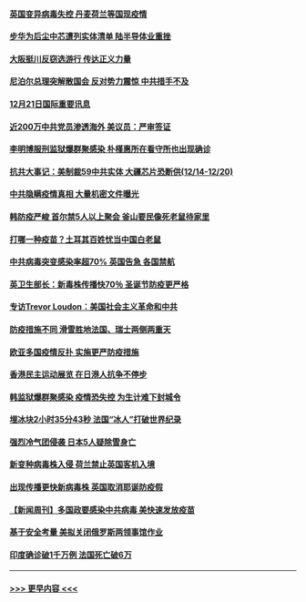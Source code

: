 #### [英国变异病毒失控 丹麦荷兰等国现疫情](../pages/prog202/a103015060.md?t=12220002) 
#### [步华为后尘中芯遭列实体清单 陆半导体业重挫](../pages/prog202/a103015054.md?t=12220002) 
#### [大阪挺川反窃选游行 传达正义力量](../pages/prog202/a103015029.md?t=12220002) 
#### [尼泊尔总理突解散国会 反对势力震惊 中共措手不及](../pages/prog202/a103014932.md?t=12220002) 
#### [12月21日国际重要讯息](../pages/prog202/a103014863.md?t=12220002) 
#### [近200万中共党员渗透海外 美议员：严审签证](../pages/prog202/a103014862.md?t=12220002) 
#### [李明博服刑监狱爆群聚感染 朴槿惠所在看守所也出现确诊](../pages/prog202/a103014827.md?t=12220002) 
#### [抗共大事记：美制裁59中共实体 大疆芯片恐断供(12/14-12/20)](../pages/prog202/a103014834.md?t=12220002) 
#### [中共隐瞒疫情真相 大量机密文件曝光](../pages/prog202/a103014767.md?t=12220002) 
#### [韩防疫严峻 首尔禁5人以上聚会 釜山要民像死老鼠待家里](../pages/prog202/a103014728.md?t=12220002) 
#### [打哪一种疫苗？土耳其百姓忧当中国白老鼠](../pages/prog202/a103014644.md?t=12220002) 
#### [中共病毒突变感染率超70% 英国告急 各国禁航](../pages/prog202/a103014645.md?t=12220002) 
#### [英卫生部长：新毒株传播快70％ 圣诞节防疫更严格](../pages/prog202/a103014478.md?t=12220002) 
#### [专访Trevor Loudon：美国社会主义革命和中共](../pages/prog202/a103014469.md?t=12220002) 
#### [防疫措施不同 滑雪胜地法国、瑞士两侧两重天](../pages/prog202/a103014420.md?t=12220002) 
#### [欧亚多国疫情反扑 实施更严防疫措施](../pages/prog202/a103014396.md?t=12220002) 
#### [香港民主运动展览 在日港人抗争不停步](../pages/prog202/a103014383.md?t=12220002) 
#### [韩监狱爆群聚感染 疫情恐失控 为生计难下封城令](../pages/prog202/a103014303.md?t=12220002) 
#### [埋冰块2小时35分43秒 法国“冰人”打破世界纪录](../pages/prog202/a103014275.md?t=12220002) 
#### [强烈冷气团侵袭 日本5人疑除雪身亡](../pages/prog202/a103014157.md?t=12220002) 
#### [新变种病毒株入侵 荷兰禁止英国客机入境](../pages/prog202/a103014112.md?t=12220002) 
#### [出现传播更快新病毒株 英国取消耶诞防疫假](../pages/prog202/a103014089.md?t=12220002) 
#### [【新闻周刊】多国政要感染中共病毒 美快速发放疫苗](../pages/prog202/a103013995.md?t=12220002) 
#### [基于安全考量 美拟关闭俄罗斯两领事馆作业](../pages/prog202/a103013894.md?t=12220002) 
#### [印度确诊破1千万例 法国死亡破6万](../pages/prog202/a103013884.md?t=12220002) 

----
#### [ >>> 更早内容 <<< ](../indexes/prog202-earlier.md)
